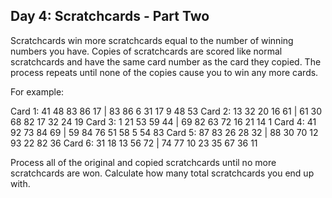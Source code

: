 
## Day 4: Scratchcards - Part Two

Scratchcards win more scratchcards equal to the number of winning numbers you have. Copies of scratchcards are scored like normal scratchcards and have the same card number as the card they copied. The process repeats until none of the copies cause you to win any more cards.

For example:

Card 1: 41 48 83 86 17 | 83 86  6 31 17  9 48 53
Card 2: 13 32 20 16 61 | 61 30 68 82 17 32 24 19
Card 3:  1 21 53 59 44 | 69 82 63 72 16 21 14  1
Card 4: 41 92 73 84 69 | 59 84 76 51 58  5 54 83
Card 5: 87 83 26 28 32 | 88 30 70 12 93 22 82 36
Card 6: 31 18 13 56 72 | 74 77 10 23 35 67 36 11

Process all of the original and copied scratchcards until no more scratchcards are won. Calculate how many total scratchcards you end up with.
